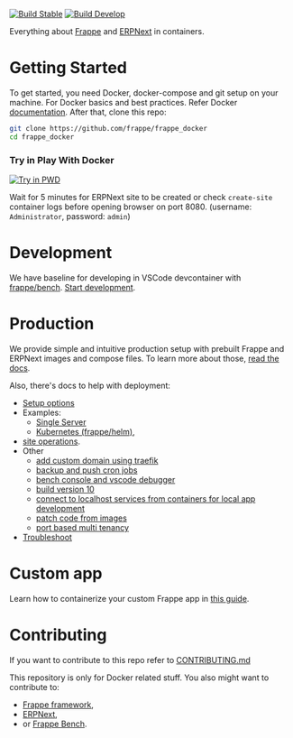 [![Build Stable](https://github.com/frappe/frappe_docker/actions/workflows/build_stable.yml/badge.svg)](https://github.com/frappe/frappe_docker/actions/workflows/build_stable.yml)
[![Build Develop](https://github.com/frappe/frappe_docker/actions/workflows/build_develop.yml/badge.svg)](https://github.com/frappe/frappe_docker/actions/workflows/build_develop.yml)

Everything about [Frappe](https://github.com/frappe/frappe) and [ERPNext](https://github.com/frappe/erpnext) in containers.

# Getting Started

To get started, you need Docker, docker-compose and git setup on your machine. For Docker basics and best practices. Refer Docker [documentation](http://docs.docker.com).
After that, clone this repo:

```sh
git clone https://github.com/frappe/frappe_docker
cd frappe_docker
```

### Try in Play With Docker

<a href="https://labs.play-with-docker.com/?stack=https://raw.githubusercontent.com/frappe/frappe_docker/main/pwd.yml">
  <img src="https://raw.githubusercontent.com/play-with-docker/stacks/master/assets/images/button.png" alt="Try in PWD"/>
</a>

Wait for 5 minutes for ERPNext site to be created or check `create-site` container logs before opening browser on port 8080. (username: `Administrator`, password: `admin`)

# Development

We have baseline for developing in VSCode devcontainer with [frappe/bench](https://github.com/frappe/bench). [Start development](development).

# Production

We provide simple and intuitive production setup with prebuilt Frappe and ERPNext images and compose files. To learn more about those, [read the docs](docs/images-and-compose-files.md).

Also, there's docs to help with deployment:

- [Setup options](docs/setup-options.md)
- Examples:
  - [Single Server](docs/single-server-example.md)
  - [Kubernetes (frappe/helm)](https://helm.erpnext.com),
- [site operations](docs/site-operations.md).
- Other
  - [add custom domain using traefik](docs/add-custom-domain-using-traefik.md)
  - [backup and push cron jobs](docs/backup-and-push-cronjob.md)
  - [bench console and vscode debugger](docs/bench-console-and-vscode-debugger.md)
  - [build version 10](docs/build-version-10-images.md)
  - [connect to localhost services from containers for local app development](docs/connect-to-localhost-services-from-containers-for-local-app-development.md)
  - [patch code from images](docs/patch-code-from-images.md)
  - [port based multi tenancy](docs/port-based-multi-tenancy.md)
- [Troubleshoot](docs/troubleshoot.md)

# Custom app

Learn how to containerize your custom Frappe app in [this guide](custom_app/README.md).

# Contributing

If you want to contribute to this repo refer to [CONTRIBUTING.md](CONTRIBUTING.md)

This repository is only for Docker related stuff. You also might want to contribute to:

- [Frappe framework](https://github.com/frappe/frappe#contributing),
- [ERPNext](https://github.com/frappe/erpnext#contributing),
- or [Frappe Bench](https://github.com/frappe/bench).
